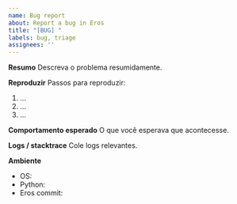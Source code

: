 ```yaml
---
name: Bug report
about: Report a bug in Eros
title: "[BUG] "
labels: bug, triage
assignees: ''
---
```


**Resumo**
Descreva o problema resumidamente.

**Reproduzir**
Passos para reproduzir:
1. ...
2. ...
3. ...

**Comportamento esperado**
O que você esperava que acontecesse.

**Logs / stacktrace**
Cole logs relevantes.

**Ambiente**
- OS:
- Python:
- Eros commit:
